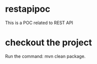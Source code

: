 # restapipoc
This is a POC related to REST API
# checkout the project
Run  the command: mvn clean package.

